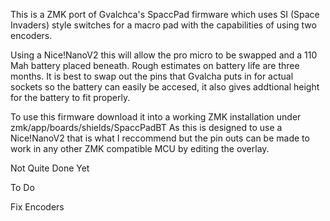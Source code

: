 This is a ZMK port of Gvalchca's SpaccPad firmware which uses SI (Space Invaders) style switches for a macro pad with the capabilities of using two encoders.

Using a Nice!NanoV2 this will allow the pro micro to be swapped and a 110 Mah battery placed beneath. Rough estimates on battery life are three months. It is best to swap out the pins that Gvalcha puts in for actual sockets so the battery can easily be accesed, it also gives addtional height for the battery to fit properly.

To use this firmware download it into a working ZMK installation under zmk/app/boards/shields/SpaccPadBT
As this is designed to use a Nice!NanoV2 that is what I reccommend but the pin outs can be made to work in any other ZMK compatible MCU by editing the overlay.

Not Quite Done Yet

To Do

Fix Encoders
